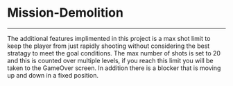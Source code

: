 # Mission-Demolition
_____________________

The additional features implimented in this project is a max shot limit to keep the player from just rapidly shooting without considering the best stratagy to meet the goal conditions. The max number of shots is set to 20 and this is counted over multiple levels, if you reach this limit you will be taken to the GameOver screen. In addition there is a blocker that is moving up and down in a fixed position.  
